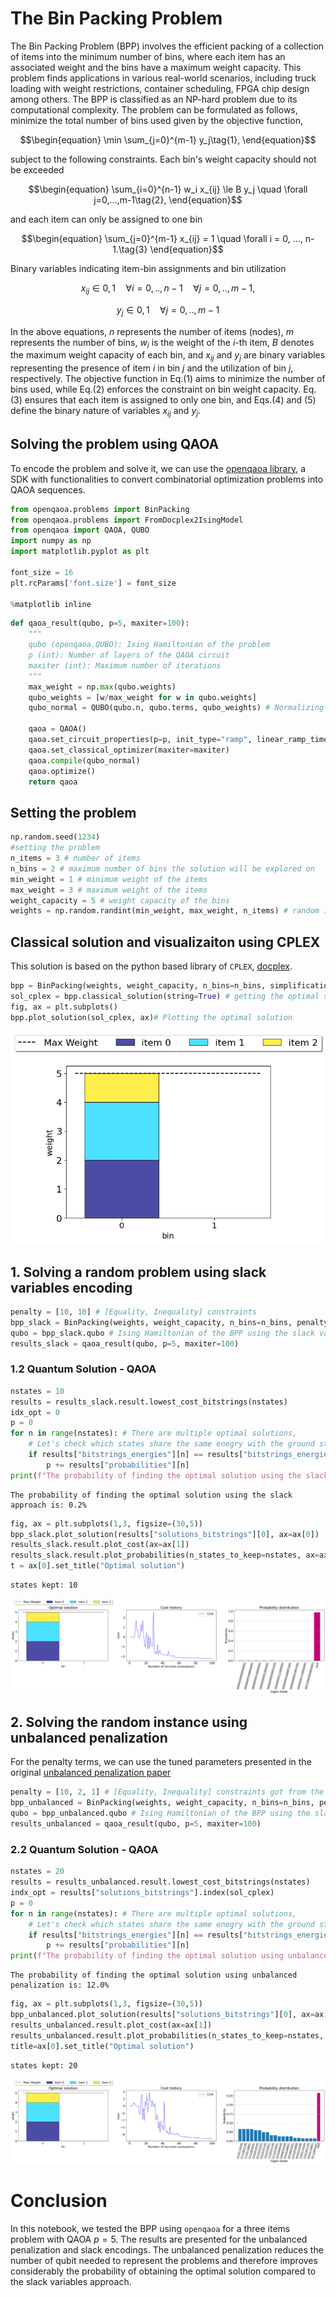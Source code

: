 # The Bin Packing Problem

The Bin Packing Problem (BPP) involves the efficient packing of a collection of items into the minimum number of bins, where each item has an associated weight and the bins have a maximum weight capacity. This problem finds applications in various real-world scenarios, including truck loading with weight restrictions, container scheduling, FPGA chip design among others. The BPP is classified as an NP-hard problem due to its computational complexity. The problem can be formulated as follows, minimize the total number of bins used given by the objective function,

$$\begin{equation}
\min \sum_{j=0}^{m-1} y_j\tag{1},
\end{equation}$$

subject to the following constraints. Each bin's weight capacity should not be exceeded

$$\begin{equation}
\sum_{i=0}^{n-1} w_i x_{ij} \le B y_j \quad \forall j=0,...,m-1\tag{2},
\end{equation}$$

and each item can only be assigned to one bin

$$\begin{equation}
\sum_{j=0}^{m-1} x_{ij} = 1 \quad \forall i = 0, ..., n-1.\tag{3}
\end{equation}$$

Binary variables indicating item-bin assignments and bin utilization

$$\begin{equation}
x_{ij} \in {0,1} \quad \forall i=0,..,n-1 \quad \forall j=0,..,m-1,\tag{4}
\end{equation}$$

$$\begin{equation}
y_j \in {0,1} \quad \forall j=0,..,m-1\tag{6}
\end{equation}$$

In the above equations, $n$ represents the number of items (nodes), $m$ represents the number of bins, $w_{i}$ is the weight of the $i$-th item, $B$ denotes the maximum weight capacity of each bin, and $x_{ij}$ and $y_j$ are binary variables representing the presence of item $i$ in bin $j$ and the utilization of bin $j$, respectively. The objective function in Eq.(1) aims to minimize the number of bins used, while Eq.(2) enforces the constraint on bin weight capacity. Eq.(3) ensures that each item is assigned to only one bin, and Eqs.(4) and (5) define the binary nature of variables $x_{ij}$ and $y_j$.

## Solving the problem using QAOA
To encode the problem and solve it, we can use the [openqaoa library](https://openqaoa.entropicalabs.com/), a SDK with functionalities to convert combinatorial optimization problems into QAOA sequences.


```python
from openqaoa.problems import BinPacking
from openqaoa.problems import FromDocplex2IsingModel
from openqaoa import QAOA, QUBO
import numpy as np
import matplotlib.pyplot as plt

font_size = 16
plt.rcParams['font.size'] = font_size

%matplotlib inline
```


```python
def qaoa_result(qubo, p=5, maxiter=100):
    """
    qubo (openqaoa.QUBO): Ising Hamiltonian of the problem
    p (int): Number of layers of the QAOA circuit
    maxiter (int): Maximum number of iterations
    """
    max_weight = np.max(qubo.weights)
    qubo_weights = [w/max_weight for w in qubo.weights]
    qubo_normal = QUBO(qubo.n, qubo.terms, qubo_weights) # Normalizing the QUBO weights, (it can help sometimes to improve the results)

    qaoa = QAOA()
    qaoa.set_circuit_properties(p=p, init_type="ramp", linear_ramp_time=0.1) # initialization betas and gammas with a ramp technique
    qaoa.set_classical_optimizer(maxiter=maxiter) 
    qaoa.compile(qubo_normal)
    qaoa.optimize()
    return qaoa
```

## Setting the problem


```python
np.random.seed(1234)
#setting the problem
n_items = 3 # number of items
n_bins = 2 # maximum number of bins the solution will be explored on 
min_weight = 1 # minimum weight of the items
max_weight = 3 # maximum weight of the items
weight_capacity = 5 # weight capacity of the bins
weights = np.random.randint(min_weight, max_weight, n_items) # random instance of the problem
```

## Classical solution and visualizaiton using CPLEX
This solution is based on the python based library of `CPLEX`, [docplex](https://pypi.org/project/docplex/).


```python
bpp = BinPacking(weights, weight_capacity, n_bins=n_bins, simplifications=False) #setting the problem using a openqaoa class
sol_cplex = bpp.classical_solution(string=True) # getting the optimal solution using DocPLEX 
fig, ax = plt.subplots()
bpp.plot_solution(sol_cplex, ax)# Plotting the optimal solution
```


    
![png](output_6_0.png)
    


## 1. Solving a random problem using slack variables encoding


```python
penalty = [10, 10] # [Equality, Inequality] constraints
bpp_slack = BinPacking(weights, weight_capacity, n_bins=n_bins, penalty=penalty, simplifications=False, method="slack")
qubo = bpp_slack.qubo # Ising Hamiltonian of the BPP using the slack variables encoding 
results_slack = qaoa_result(qubo, p=5, maxiter=100)
```

### 1.2 Quantum Solution - QAOA


```python
nstates = 10
results = results_slack.result.lowest_cost_bitstrings(nstates)
idx_opt = 0
p = 0
for n in range(nstates): # There are multiple optimal solutions, 
    # Let's check which states share the same enegry with the ground state
    if results["bitstrings_energies"][n] == results["bitstrings_energies"][idx_opt]:
        p += results["probabilities"][n]
print(f"The probability of finding the optimal solution using the slack approach is: {round(100*p,1)}%")
```

    The probability of finding the optimal solution using the slack approach is: 0.2%



```python
fig, ax = plt.subplots(1,3, figsize=(30,5))
bpp_slack.plot_solution(results["solutions_bitstrings"][0], ax=ax[0])
results_slack.result.plot_cost(ax=ax[1])
results_slack.result.plot_probabilities(n_states_to_keep=nstates, ax=ax[2])
t = ax[0].set_title("Optimal solution")
```

    states kept: 10



    
![png](output_11_1.png)
    


## 2. Solving the random instance using unbalanced penalization

For the penalty terms, we can use the tuned parameters presented in the original [unbalanced penalization paper](https://arxiv.org/abs/2211.13914)


```python
penalty = [10, 2, 1] # [Equality, Inequality] constraints got from the unbalanced penalization paper
bpp_unbalanced = BinPacking(weights, weight_capacity, n_bins=n_bins, penalty=penalty, simplifications=False, method="unbalanced")
qubo = bpp_unbalanced.qubo # Ising Hamiltonian of the BPP using the slack variables encoding 
results_unbalanced = qaoa_result(qubo, p=5, maxiter=100)
```

### 2.2 Quantum Solution - QAOA


```python
nstates = 20
results = results_unbalanced.result.lowest_cost_bitstrings(nstates)
indx_opt = results["solutions_bitstrings"].index(sol_cplex)
p = 0
for n in range(nstates): # There are multiple optimal solutions, 
    # Let's check which states share the same enegry with the ground state
    if results["bitstrings_energies"][n] == results["bitstrings_energies"][0]:
        p += results["probabilities"][n]
print(f"The probability of finding the optimal solution using unbalanced penalization is: {round(100*p,1)}%")
```

    The probability of finding the optimal solution using unbalanced penalization is: 12.0%



```python
fig, ax = plt.subplots(1,3, figsize=(30,5))
bpp_unbalanced.plot_solution(results["solutions_bitstrings"][0], ax=ax[0])
results_unbalanced.result.plot_cost(ax=ax[1])
results_unbalanced.result.plot_probabilities(n_states_to_keep=nstates, ax=ax[2])
title=ax[0].set_title("Optimal solution")
```

    states kept: 20



    
![png](output_17_1.png)
    


# Conclusion 

In this notebook, we tested the BPP using `openqaoa` for a three items problem with QAOA $p=5$. The results are presented for the unbalanced penalization and slack encodings. The unbalanced penalization reduces the number of qubit needed to represent the problems and therefore improves considerably the probability of obtaining the optimal solution compared to the slack variables approach. 

